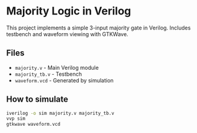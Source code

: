 # Majority Logic in Verilog

This project implements a simple 3-input majority gate in Verilog.
Includes testbench and waveform viewing with GTKWave.

## Files
- `majority.v` - Main Verilog module
- `majority_tb.v` - Testbench
- `waveform.vcd` - Generated by simulation

## How to simulate
```bash
iverilog -o sim majority.v majority_tb.v
vvp sim
gtkwave waveform.vcd
